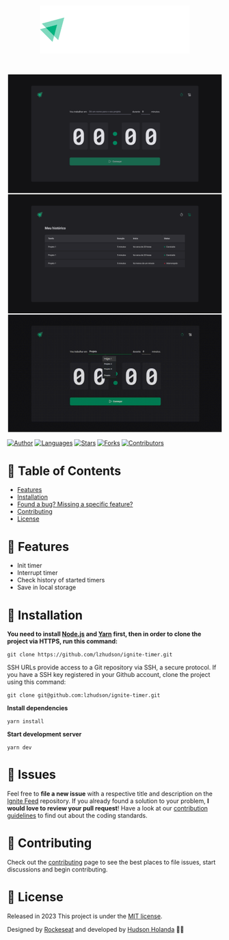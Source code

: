 <p align="center">
  <img src=".github/docs/images/logo.svg" width="350"/>
</p>

<br />

<p align="center">
  <img src=".github/docs/images/countdown.png" width="500"/>
  <img src=".github/docs/images/history.png" width="500"/>
  <img src=".github/docs/images/timer-details.gif" width="500"/>
</p>

[![Author](https://img.shields.io/badge/author-lzhudson-00B37E?style=flat-square)](https://github.com/lzhudson)
[![Languages](https://img.shields.io/github/languages/count/lzhudson/ignite-timer?color=%2300B37E&style=flat-square)](#)
[![Stars](https://img.shields.io/github/stars/lzhudson/ignite-timer?color=00B37E&style=flat-square)](https://github.com/lzhudson/ignite-timer/stargazers)
[![Forks](https://img.shields.io/github/forks/lzhudson/ignite-timer?color=00B37E&style=flat-square)](https://github.com/lzhudson/ignite-timer/network/members)
[![Contributors](https://img.shields.io/github/contributors/lzhudson/ignite-timer?color=00B37E&style=flat-square)](https://github.com/lzhudson/ignite-timer/graphs/contributors)

# :pushpin: Table of Contents

* [Features](#rocket-features)
* [Installation](#construction_worker-installation)
* [Found a bug? Missing a specific feature?](#bug-issues)
* [Contributing](#tada-contributing)
* [License](#closed_book-license)

# :rocket: Features

* Init timer
* Interrupt timer
* Check history of started timers
* Save in local storage

# :construction_worker: Installation

**You need to install [Node.js](https://nodejs.org/en/download/) and [Yarn](https://yarnpkg.com/) first, then in order to clone the project via HTTPS, run this command:**

```
git clone https://github.com/lzhudson/ignite-timer.git
```

SSH URLs provide access to a Git repository via SSH, a secure protocol. If you have a SSH key registered in your Github account, clone the project using this command:

```
git clone git@github.com:lzhudson/ignite-timer.git
```


**Install dependencies**

```
yarn install
```

**Start development server**

```
yarn dev
```

# :bug: Issues

Feel free to **file a new issue** with a respective title and description on the [Ignite Feed](https://github.com/lzhudson/ignite-timer/issues) repository. If you already found a solution to your problem, **I would love to review your pull request**! Have a look at our [contribution guidelines](https://github.com/lhzhudson/ignite-timer/blob/main/CONTRIBUTING.md) to find out about the coding standards.

# :tada: Contributing

Check out the [contributing](https://github.com/lzhudson/ignite-timer/blob/main/CONTRIBUTING.md) page to see the best places to file issues, start discussions and begin contributing.

# :closed_book: License

Released in 2023
This project is under the [MIT license](https://github.com/lzhudson/ignite-timer/main/LICENSE).

Designed by [Rockeseat](https://github.com/Rocketseat) and developed by [Hudson Holanda](https://github.com/lzhudson) 🖤🚀